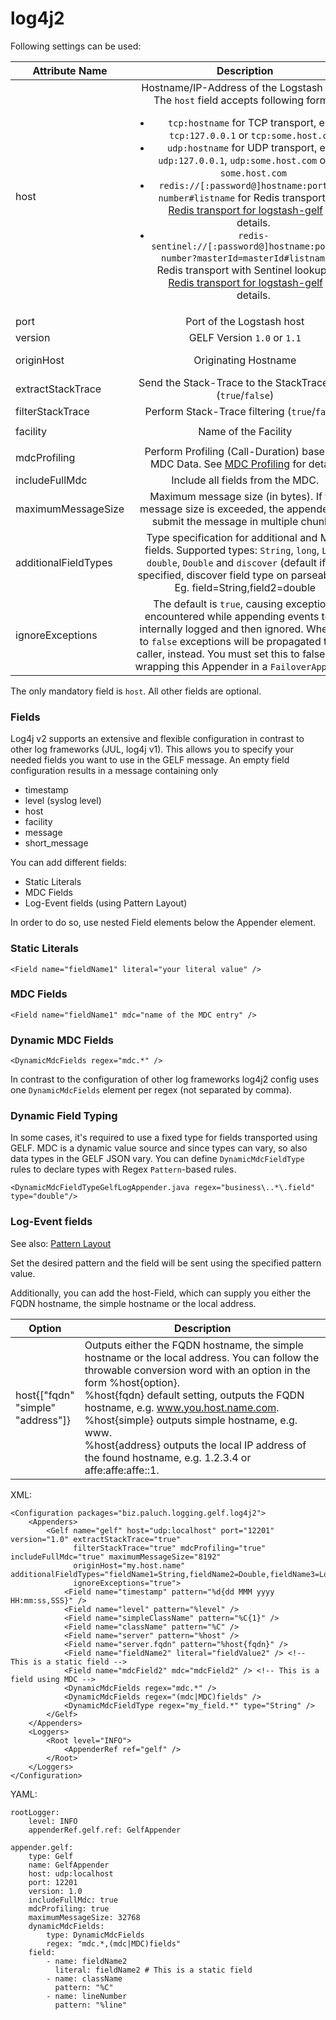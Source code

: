 log4j2
=========

Following settings can be used:

| Attribute Name    |                                                                                                                                                                                                                                                                                                                             Description                                                                                                                                                                                                                                                                                                                              | Default |
| ----------------- |:--------------------------------------------------------------------------------------------------------------------------------------------------------------------------------------------------------------------------------------------------------------------------------------------------------------------------------------------------------------------------------------------------------------------------------------------------------------------------------------------------------------------------------------------------------------------------------------------------------------------------------------------------------------------:|:-------:|
| host              | Hostname/IP-Address of the Logstash host. The `host` field accepts following forms: <ul><li>`tcp:hostname` for TCP transport, e. g. `tcp:127.0.0.1` or `tcp:some.host.com` </li><li>`udp:hostname` for UDP transport, e. g. `udp:127.0.0.1`, `udp:some.host.com` or just `some.host.com`  </li><li>`redis://[:password@]hostname:port/db-number#listname` for Redis transport. See [Redis transport for logstash-gelf](../redis.html) for details. </li><li>`redis-sentinel://[:password@]hostname:port/db-number?masterId=masterId#listname` for Redis transport with Sentinel lookup. See [Redis transport for logstash-gelf](../redis.md) for details. </li></ul> | none | 
| port              |                                                                                                                                                                                                                                                                                                                      Port of the Logstash host                                                                                                                                                                                                                                                                                                                       | `12201` |
| version           |                                                                                                                                                                                                                                                                                                                     GELF Version `1.0` or `1.1`                                                                                                                                                                                                                                                                                                                      | `1.0` |
| originHost        |                                                                                                                                                                                                                                                                                                                         Originating Hostname                                                                                                                                                                                                                                                                                                                         | FQDN Hostname |
| extractStackTrace |                                                                                                                                                                                                                                                                                                    Send the Stack-Trace to the StackTrace field (`true`/`false`)                                                                                                                                                                                                                                                                                                     | `false` |
| filterStackTrace  |                                                                                                                                                                                                                                                                                                            Perform Stack-Trace filtering (`true`/`false`)                                                                                                                                                                                                                                                                                                            | `false` |
| facility          |                                                                                                                                                                                                                                                                                                                         Name of the Facility                                                                                                                                                                                                                                                                                                                         | `gelf-logging4j` |
| mdcProfiling      |                                                                                                                                                                                                                                                                               Perform Profiling (Call-Duration) based on MDC Data. See [MDC Profiling](../mdcprofiling.md) for details                                                                                                                                                                                                                                                                               | `false` |
| includeFullMdc    |                                                                                                                                                                                                                                                                                                                   Include all fields from the MDC.                                                                                                                                                                                                                                                                                                                   | `false` |
| maximumMessageSize|                                                                                                                                                                                                                                                                      Maximum message size (in bytes). If the message size is exceeded, the appender will submit the message in multiple chunks.                                                                                                                                                                                                                                                                      | `8192` |
| additionalFieldTypes |                                                                                                                                                                                                                    Type specification for additional and MDC fields. Supported types: `String`, `long`, `Long`, `double`, `Double` and `discover` (default if not specified, discover field type on parseability). Eg. field=String,field2=double                                                                                                                                                                                                                    | `discover` for all additional fields |
|ignoreExceptions    |                                                                                                                                                                                           The default is `true`, causing exceptions encountered while appending events to be internally logged and then ignored. When set to `false` exceptions will be propagated to the caller, instead. You must set this to false when wrapping this Appender in a `FailoverAppender`.                                                                                                                                                                                           | `true` |

The only mandatory field is `host`. All other fields are optional.

### Fields

Log4j v2 supports an extensive and flexible configuration in contrast to other log frameworks (JUL, log4j v1). This allows you to specify your needed fields you want to use in the GELF message. An empty field configuration results in a message containing only

 * timestamp
 * level (syslog level)
 * host
 * facility
 * message
 * short_message

You can add different fields:

 * Static Literals
 * MDC Fields
 * Log-Event fields (using Pattern Layout)

In order to do so, use nested Field elements below the Appender element.

### Static Literals

    <Field name="fieldName1" literal="your literal value" />
    
### MDC Fields

    <Field name="fieldName1" mdc="name of the MDC entry" />

### Dynamic MDC Fields

    <DynamicMdcFields regex="mdc.*" />

In contrast to the configuration of other log frameworks log4j2 config uses one `DynamicMdcFields` element per regex (not separated by comma).

### Dynamic Field Typing

 In some cases, it's required to use a fixed type for fields transported using GELF. MDC is a
  dynamic value source and since types can vary, so also data types in the GELF JSON vary. You can define
  `DynamicMdcFieldType` rules to declare types with Regex `Pattern`-based rules.
  
    <DynamicMdcFieldTypeGelfLogAppender.java regex="business\..*\.field" type="double"/>
    
### Log-Event fields

See also: [Pattern Layout](http://logging.apache.org/log4j/2.x/manual/layouts.html#PatternLayout)

Set the desired pattern and the field will be sent using the specified pattern value. 

Additionally, you can add the host-Field, which can supply you either the FQDN hostname, the simple hostname or the local address.

Option | Description
--- | ---
host{["fqdn"<br/>"simple"<br/>"address"]} | Outputs either the FQDN hostname, the simple hostname or the local address. You can follow the throwable conversion word with an option in the form %host{option}. <br/> %host{fqdn} default setting, outputs the FQDN hostname, e.g. www.you.host.name.com. <br/>%host{simple} outputs simple hostname, e.g. www. <br/>%host{address} outputs the local IP address of the found hostname, e.g. 1.2.3.4 or affe:affe:affe::1. 

XML:
    
    <Configuration packages="biz.paluch.logging.gelf.log4j2">
        <Appenders>
            <Gelf name="gelf" host="udp:localhost" port="12201" version="1.0" extractStackTrace="true"
                  filterStackTrace="true" mdcProfiling="true" includeFullMdc="true" maximumMessageSize="8192" 
                  originHost="my.host.name" additionalFieldTypes="fieldName1=String,fieldName2=Double,fieldName3=Long"
                  ignoreExceptions="true">
                <Field name="timestamp" pattern="%d{dd MMM yyyy HH:mm:ss,SSS}" />
                <Field name="level" pattern="%level" />
                <Field name="simpleClassName" pattern="%C{1}" />
                <Field name="className" pattern="%C" />
                <Field name="server" pattern="%host" />
                <Field name="server.fqdn" pattern="%host{fqdn}" />
                <Field name="fieldName2" literal="fieldValue2" /> <!-- This is a static field -->
                <Field name="mdcField2" mdc="mdcField2" /> <!-- This is a field using MDC -->
                <DynamicMdcFields regex="mdc.*" />
                <DynamicMdcFields regex="(mdc|MDC)fields" />
                <DynamicMdcFieldType regex="my_field.*" type="String" />
            </Gelf>
        </Appenders>
        <Loggers>
            <Root level="INFO">
                <AppenderRef ref="gelf" />
            </Root>
        </Loggers>
    </Configuration>
      
YAML:

    rootLogger:
        level: INFO
        appenderRef.gelf.ref: GelfAppender

    appender.gelf:
        type: Gelf
        name: GelfAppender
        host: udp:localhost
        port: 12201
        version: 1.0
        includeFullMdc: true
        mdcProfiling: true
        maximumMessageSize: 32768
        dynamicMdcFields:
            type: DynamicMdcFields
            regex: "mdc.*,(mdc|MDC)fields"
        field:
            - name: fieldName2
              literal: fieldName2 # This is a static field
            - name: className
              pattern: "%C"
            - name: lineNumber
              pattern: "%line"
